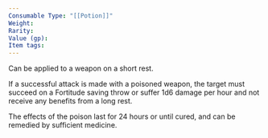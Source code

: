 ```yaml
---
Consumable Type: "[[Potion]]"
Weight: 
Rarity: 
Value (gp): 
Item tags:
---
```

Can be applied to a weapon on a short rest.

If a successful attack is made with a poisoned weapon, the target must succeed on a Fortitude saving throw or suffer 1d6 damage per hour and not receive any benefits from a long rest.

The effects of the poison last for 24 hours or until cured, and can be remedied by sufficient medicine.
